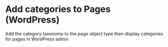 # Add categories to Pages (WordPress)
 Add the category taxonomy to the page object type then display categories for pages in WordPress admin
